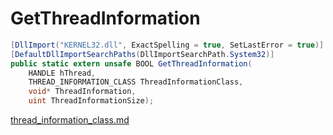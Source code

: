 # GetThreadInformation

```csharp
[DllImport("KERNEL32.dll", ExactSpelling = true, SetLastError = true)]
[DefaultDllImportSearchPaths(DllImportSearchPath.System32)]
public static extern unsafe BOOL GetThreadInformation(
    HANDLE hThread,
    THREAD_INFORMATION_CLASS ThreadInformationClass,
    void* ThreadInformation,
    uint ThreadInformationSize);
```

[thread\_information\_class.md](../foundation/thread\_information\_class.md "mention")

